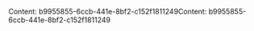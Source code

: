 <span data-ttu-id="3370d-101">Content: b9955855-6ccb-441e-8bf2-c152f1811249</span><span class="sxs-lookup"><span data-stu-id="3370d-101">Content: b9955855-6ccb-441e-8bf2-c152f1811249</span></span>